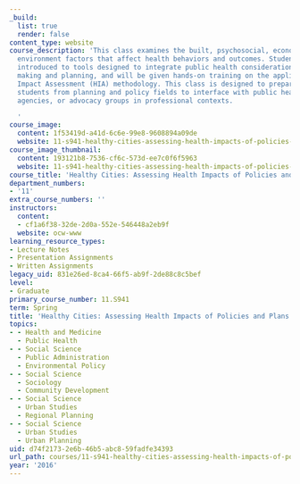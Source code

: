 ```yaml
---
_build:
  list: true
  render: false
content_type: website
course_description: 'This class examines the built, psychosocial, economic, and natural
  environment factors that affect health behaviors and outcomes. Students will be
  introduced to tools designed to integrate public health considerations into policy
  making and planning, and will be given hands-on training on the application of Health
  Impact Assessment (HIA) methodology. This class is designed to prepare graduate
  students from planning and policy fields to interface with public health organizations,
  agencies, or advocacy groups in professional contexts.

  '
course_image:
  content: 1f53419d-a41d-6c6e-99e8-9608894a09de
  website: 11-s941-healthy-cities-assessing-health-impacts-of-policies-and-plans-spring-2016
course_image_thumbnail:
  content: 193121b8-7536-cf6c-573d-ee7c0f6f5963
  website: 11-s941-healthy-cities-assessing-health-impacts-of-policies-and-plans-spring-2016
course_title: 'Healthy Cities: Assessing Health Impacts of Policies and Plans'
department_numbers:
- '11'
extra_course_numbers: ''
instructors:
  content:
  - cf1a6f38-32de-2d0a-552e-546448a2eb9f
  website: ocw-www
learning_resource_types:
- Lecture Notes
- Presentation Assignments
- Written Assignments
legacy_uid: 831e26ed-8ca4-66f5-ab9f-2de88c8c5bef
level:
- Graduate
primary_course_number: 11.S941
term: Spring
title: 'Healthy Cities: Assessing Health Impacts of Policies and Plans'
topics:
- - Health and Medicine
  - Public Health
- - Social Science
  - Public Administration
  - Environmental Policy
- - Social Science
  - Sociology
  - Community Development
- - Social Science
  - Urban Studies
  - Regional Planning
- - Social Science
  - Urban Studies
  - Urban Planning
uid: d74f2173-2e6b-46b5-abc8-59fadfe34393
url_path: courses/11-s941-healthy-cities-assessing-health-impacts-of-policies-and-plans-spring-2016
year: '2016'
---
```


